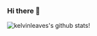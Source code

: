 ### Hi there 👋
![kelvinleaves's github stats](https://github-readme-stats.vercel.app/api?username=kelvinleaves&theme=graywhite&count_private=true&show_icons=true&line_height=40)!
<!--
**kelvinleaves/kelvinleaves** is a ✨ _special_ ✨ repository because its `README.md` (this file) appears on your GitHub profile.
Here are some ideas to get you started:
- 🔭 I’m currently working on ...
- 🌱 I’m currently learning ...
- 👯 I’m looking to collaborate on ...
- 🤔 I’m looking for help with ...
- 💬 Ask me about ...
- 📫 How to reach me: ...
- 😄 Pronouns: ...
- ⚡ Fun fact: ...
-->
